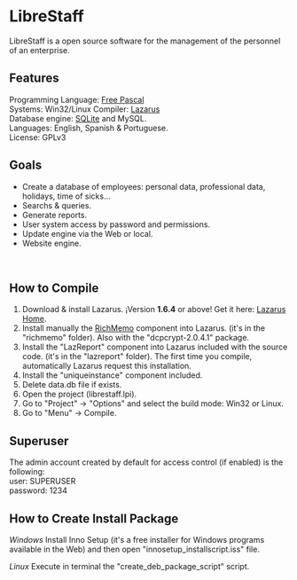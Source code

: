 # LibreStaff
LibreStaff is a open source software for the management of the personnel of an enterprise.<br />

Features
-----------------------
Programming Language: <a href="http://www.freepascal.org/">Free Pascal</a><br />
Systems: Win32/Linux
Compiler: <a href="http://www.lazarus-ide.org/">Lazarus</a><br />
Database engine: <a href="https://www.sqlite.org/">SQLite</a> and MySQL.<br />
Languages: English, Spanish & Portuguese.  
License: GPLv3

Goals
----------
<ul>
	<li>Create a database of employees: personal data, professional data, holidays, time of sicks...</li>
	<li>Searchs & queries.</li>
	<li>Generate reports.</li>
	<li>User system access by password and permissions.</li>
	<li>Update engine via the Web or local.</li>
	<li>Website engine.</li>
 </ul>
<br/>

How to Compile
--------------
1) Download & install Lazarus. ¡Version <strong>1.6.4</strong> or above! Get it here: <a href="http://www.lazarus-ide.org">Lazarus Home</a>.<br />
2) Install manually the <a href="http://wiki.freepascal.org/RichMemo">RichMemo</a> component into Lazarus. (it's in the "richmemo" folder). Also with the  	"dcpcrypt-2.0.4.1" package.<br />
3) Install the "LazReport" component into Lazarus included with the source code. (it's in the "lazreport" folder). The first time you compile, automatically Lazarus request this installation.<br />
4) Install the "uniqueinstance" component included.<br />
5) Delete data.db file if exists.<br />
6) Open the project (librestaff.lpi).<br />
7) Go to "Project" -> "Options" and select the build mode: Win32 or Linux.
8) Go to "Menu" -> Compile.<br />

Superuser
---------
The admin account created by default for access control (if enabled) is the following:<br />
user: SUPERUSER<br />
password: 1234

How to Create Install Package
--------------------------------------
*Windows*
Install Inno Setup (it's a free installer for Windows programs available in the Web) and then open "innosetup_installscript.iss" file.

*Linux*
Execute in terminal the "create_deb_package_script" script.

